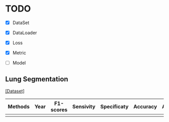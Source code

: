 # TODO

- [x] DataSet

- [x] DataLoader

- [x] Loss

- [x] Metric

- [ ] Model

## Lung Segmentation

[[Dataset]](https://www.kaggle.com/kmader/finding-lungs-in-ct-data/data)

|Methods|Year|F1-scores|Sensivity|Specificaty|Accuracy|AUC|JS|
|:------:|:---:|:---:|:---:|:---:|:---:|:---:|:---:|
| | | | | | | | | |
